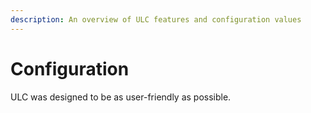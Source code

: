 ```yaml
---
description: An overview of ULC features and configuration values
---
```


# Configuration

ULC was designed to be as user-friendly as possible.&#x20;
